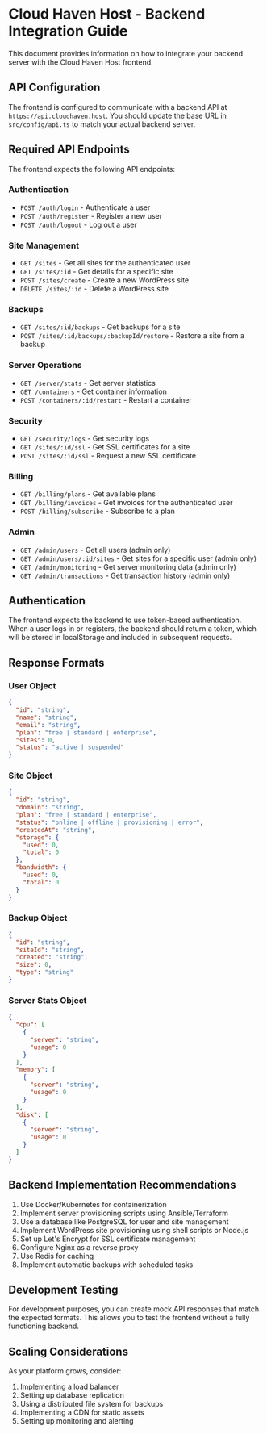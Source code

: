 
# Cloud Haven Host - Backend Integration Guide

This document provides information on how to integrate your backend server with the Cloud Haven Host frontend.

## API Configuration

The frontend is configured to communicate with a backend API at `https://api.cloudhaven.host`. You should update the base URL in `src/config/api.ts` to match your actual backend server.

## Required API Endpoints

The frontend expects the following API endpoints:

### Authentication

- `POST /auth/login` - Authenticate a user
- `POST /auth/register` - Register a new user
- `POST /auth/logout` - Log out a user

### Site Management

- `GET /sites` - Get all sites for the authenticated user
- `GET /sites/:id` - Get details for a specific site
- `POST /sites/create` - Create a new WordPress site
- `DELETE /sites/:id` - Delete a WordPress site

### Backups

- `GET /sites/:id/backups` - Get backups for a site
- `POST /sites/:id/backups/:backupId/restore` - Restore a site from a backup

### Server Operations

- `GET /server/stats` - Get server statistics
- `GET /containers` - Get container information
- `POST /containers/:id/restart` - Restart a container

### Security

- `GET /security/logs` - Get security logs
- `GET /sites/:id/ssl` - Get SSL certificates for a site
- `POST /sites/:id/ssl` - Request a new SSL certificate

### Billing

- `GET /billing/plans` - Get available plans
- `GET /billing/invoices` - Get invoices for the authenticated user
- `POST /billing/subscribe` - Subscribe to a plan

### Admin

- `GET /admin/users` - Get all users (admin only)
- `GET /admin/users/:id/sites` - Get sites for a specific user (admin only)
- `GET /admin/monitoring` - Get server monitoring data (admin only)
- `GET /admin/transactions` - Get transaction history (admin only)

## Authentication

The frontend expects the backend to use token-based authentication. When a user logs in or registers, the backend should return a token, which will be stored in localStorage and included in subsequent requests.

## Response Formats

### User Object
```json
{
  "id": "string",
  "name": "string",
  "email": "string",
  "plan": "free | standard | enterprise",
  "sites": 0,
  "status": "active | suspended"
}
```

### Site Object
```json
{
  "id": "string",
  "domain": "string",
  "plan": "free | standard | enterprise",
  "status": "online | offline | provisioning | error",
  "createdAt": "string",
  "storage": {
    "used": 0,
    "total": 0
  },
  "bandwidth": {
    "used": 0,
    "total": 0
  }
}
```

### Backup Object
```json
{
  "id": "string",
  "siteId": "string",
  "created": "string",
  "size": 0,
  "type": "string"
}
```

### Server Stats Object
```json
{
  "cpu": [
    {
      "server": "string",
      "usage": 0
    }
  ],
  "memory": [
    {
      "server": "string",
      "usage": 0
    }
  ],
  "disk": [
    {
      "server": "string",
      "usage": 0
    }
  ]
}
```

## Backend Implementation Recommendations

1. Use Docker/Kubernetes for containerization
2. Implement server provisioning scripts using Ansible/Terraform
3. Use a database like PostgreSQL for user and site management
4. Implement WordPress site provisioning using shell scripts or Node.js
5. Set up Let's Encrypt for SSL certificate management
6. Configure Nginx as a reverse proxy
7. Use Redis for caching
8. Implement automatic backups with scheduled tasks

## Development Testing

For development purposes, you can create mock API responses that match the expected formats. This allows you to test the frontend without a fully functioning backend.

## Scaling Considerations

As your platform grows, consider:

1. Implementing a load balancer
2. Setting up database replication
3. Using a distributed file system for backups
4. Implementing a CDN for static assets
5. Setting up monitoring and alerting
